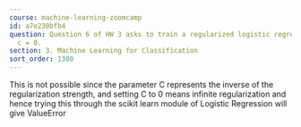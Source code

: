 ```yaml
---
course: machine-learning-zoomcamp
id: a7e230bfb4
question: Question 6 of HW 3 asks to train a regularized logistic regression with
  c = 0.
section: 3. Machine Learning for Classification
sort_order: 1380
---
```


This is not possible since the parameter C represents the inverse of the regularization strength, and setting C to 0 means infinite regularization and hence trying this through the scikit learn module of Logistic Regression will give ValueError

